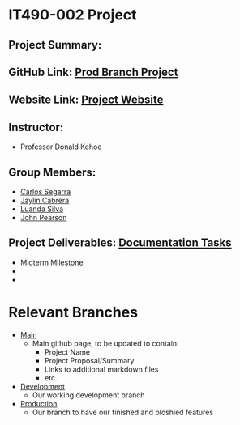 # IT490-002 Project

## Project Summary: <Place Holder>

## GitHub Link: [Prod Branch Project](#)

## Website Link: [Project Website](#)

## Instructor:

- Professor Donald Kehoe

## Group Members:

- [Carlos Segarra](https://github.com/Carlomos7)
- [Jaylin Cabrera](https://github.com/jaylincabrera10)
- [Luanda Silva](https://github.com/LuandaS)
- [John Pearson](https://github.com/jmpearson135)

## Project Deliverables: [Documentation Tasks](https://github.com/users/Carlomos7/projects/4)

- [Midterm Milestone](https://github.com/Carlomos6/IT490-002/milestone/1)
-
-

# Relevant Branches

- [Main](https://github.com/Carlomos7/IT490-002)
  - Main github page, to be updated to contain:
    - Project Name
    - Project Proposal/Summary
    - Links to additional markdown files
    - etc.
- [Development](https://github.com/Carlomos7/IT490-002/tree/dev)
  - Our working development branch
- [Production](https://github.com/Carlomos7/IT490-002/tree/prod)
  - Our branch to have our finished and ploshied features
